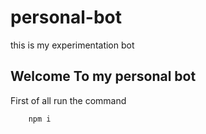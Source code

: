 # personal-bot
this is my experimentation bot 


## Welcome To my personal bot
First of all run the command

```bash
    npm i
```
